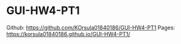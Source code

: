 # GUI-HW4-PT1
Github: https://github.com/KOrsula01840186/GUI-HW4-PT1
Pages: https://korsula01840186.github.io/GUI-HW4-PT1/
